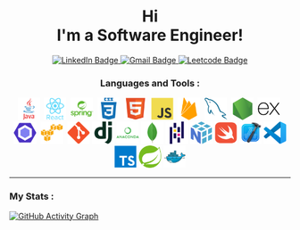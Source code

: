 <div align="center">
  <h1>Hi<br>I'm a Software Engineer!</h1>
</div>

<div id="header" align="center">
<!--   <img src="https://media.giphy.com/media/M9gbBd9nbDrOTu1Mqx/giphy.gif" width="100"/> -->

  <div id="badges">
  <a href="https://www.linkedin.com/in/mariam-elmoazen-b6835a172/">
    <img src="https://img.shields.io/badge/LinkedIn-blue?style=for-the-badge&logo=linkedin&logoColor=white" alt="LinkedIn Badge"/>
  </a>

  <a href="mailto:mariam.elmoazen@gmail.com">
  <img src="https://img.shields.io/badge/Gmail-D14836?style=for-the-badge&logo=gmail&logoColor=white" alt="Gmail Badge"/>
  </a>
    
  <a href="https://leetcode.com/marie2233/">
  <img src="https://img.shields.io/badge/-LeetCode-FFA116?style=for-the-badge&logo=LeetCode&logoColor=black" alt="Leetcode Badge"/>
  </a>
  
</div>


### Languages and Tools :
<div>
  <img src="https://github.com/devicons/devicon/blob/master/icons/java/java-original-wordmark.svg" title="Java" alt="Java" width="40" height="40"/>&nbsp;
  <img src="https://github.com/devicons/devicon/blob/master/icons/react/react-original-wordmark.svg" title="React" alt="React" width="40" height="40"/>&nbsp;
  <img src="https://github.com/devicons/devicon/blob/master/icons/spring/spring-original-wordmark.svg" title="Spring" alt="Spring" width="40" height="40"/>&nbsp;
  <img src="https://github.com/devicons/devicon/blob/master/icons/css3/css3-plain-wordmark.svg"  title="CSS3" alt="CSS" width="40" height="40"/>&nbsp;
  <img src="https://github.com/devicons/devicon/blob/master/icons/html5/html5-original.svg" title="HTML5" alt="HTML" width="40" height="40"/>&nbsp;
  <img src="https://github.com/devicons/devicon/blob/master/icons/javascript/javascript-original.svg" title="JavaScript" alt="JavaScript" width="40" height="40"/>&nbsp;
  <img src="https://github.com/devicons/devicon/blob/master/icons/firebase/firebase-plain.svg" title="Firebase" alt="Firebase" width="40" height="40"/>&nbsp;
  <img src="https://github.com/devicons/devicon/blob/master/icons/mysql/mysql-original.svg" title="MySQL"  alt="MySQL" width="40" height="40"/>&nbsp;
  <img src="https://github.com/devicons/devicon/blob/master/icons/nodejs/nodejs-original.svg" title="NodeJS" alt="NodeJS" width="40" height="40"/>&nbsp;
  <img src="https://github.com/devicons/devicon/blob/master/icons/express/express-original.svg" title="ExpressJS" alt="ExpressJS" width="40" height="40"/>&nbsp;
  <img src="https://github.com/devicons/devicon/blob/master/icons/eslint/eslint-original.svg" title="ESlint" alt="ESlint" width="40" height="40"/>&nbsp;
  <img src="https://github.com/devicons/devicon/blob/master/icons/amazonwebservices/amazonwebservices-original.svg" title="AWS" alt="AWS" width="40" height="40"/>&nbsp;
  <img src="https://github.com/devicons/devicon/blob/master/icons/git/git-original.svg" title="Git" **alt="Git" width="40" height="40"/>
  <img src="https://github.com/devicons/devicon/blob/master/icons/django/django-plain.svg" title="Django" **alt="Django" width="40" height="40"/>
  <img src="https://github.com/devicons/devicon/blob/master/icons/anaconda/anaconda-original-wordmark.svg" title="Anaconda" **alt="Anaconda" width="40" height="40"/>
  <img src="https://github.com/devicons/devicon/blob/master/icons/mongodb/mongodb-original.svg" title="mongodb" **alt="mongodb" width="40" height="40"/>
  <img src="https://github.com/devicons/devicon/blob/master/icons/pandas/pandas-original.svg" title="pandas" **alt="pandas" width="40" height="40"/>
  <img src="https://github.com/devicons/devicon/blob/master/icons/numpy/numpy-original.svg" title="numpy" **alt="numpy" width="40" height="40"/>
  <img src="https://github.com/devicons/devicon/blob/master/icons/swift/swift-original.svg" title="swift" **alt="swift" width="40" height="40"/>
  <img src="https://github.com/devicons/devicon/blob/master/icons/xcode/xcode-original.svg" title="xcode" **alt="xcode" width="40" height="40"/>
  <img src="https://github.com/devicons/devicon/blob/master/icons/vscode/vscode-original.svg" title="vscode" **alt="vscode" width="40" height="40"/>
  <img src="https://github.com/devicons/devicon/blob/master/icons/typescript/typescript-original.svg" title="typescript" **alt="typescript" width="40" height="40"/>
  <img src="https://github.com/devicons/devicon/blob/master/icons/spring/spring-original.svg" title="spring boot" **alt="spring" width="40" height="40"/>
    <img src="https://github.com/devicons/devicon/blob/master/icons/docker/docker-original.svg" title="docker" **alt="docker" width="40" height="40"/>

</div>
</div>

---

### My Stats :
<!-- <a href="https://git.io/streak-stats"><img src="http://github-readme-streak-stats.herokuapp.com?user=Mariam22-hub" alt="GitHub Streak" /></a> -->

<a href="https://github.com/ashutosh00710/github-readme-activity-graph">
  <img src="https://github-readme-activity-graph.vercel.app/graph?username=Mariam22-hub&theme=react-dark&bg_color=0D1117&hide_border=true" alt="GitHub Activity Graph" />
</a>


